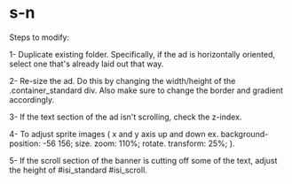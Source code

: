# s-n
Steps to modify:

1- Duplicate existing folder. Specifically, if the ad is horizontally oriented, select one that's already laid out that way.

2- Re-size the ad. Do this by changing the width/height of the .container_standard div. Also make sure to change the border and gradient accordingly.

3- If the text section of the ad isn't scrolling, check the z-index.

4- To adjust sprite images ( x and y axis up and down ex. background-position: -56 156; size. zoom: 110%; rotate. transform: 25%; ).

5- If the scroll section of the banner is cutting off some of the text, adjust the height of #isi_standard #isi_scroll.
